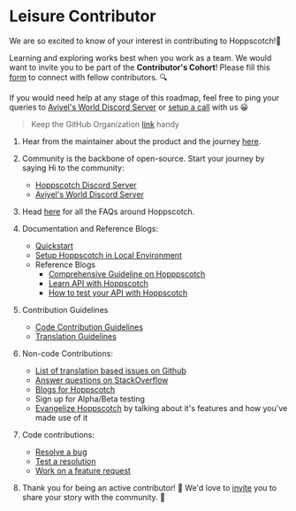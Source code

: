 # Leisure Contributor

We are so excited to know of your interest in contributing to Hoppscotch!🎉 

Learning and exploring works best when you work as a team. We would want to invite you to be part of the **Contributor's Cohort**! Please fill this [form](https://aviyel.typeform.com/to/w2mzeA97) to connect with fellow contributors. :mag:

If you would need help at any stage of this roadmap, feel free to ping your queries to [Aviyel's World Discord Server](https://discord.gg/mB5w2D59za) or [setup a call](https://calendly.com/siddharthshiv/contributor-catchup-explorers) with us :grinning:

>  Keep the GitHub Organization [link](https://github.com/hoppscotch) handy

1. Hear from the maintainer about the product and the journey [here](https://www.youtube.com/playlist?list=PLQEGxqpF0XxZpkPI4xVJibB0ThXk1i1fk).

2. Community is the backbone of open-source. Start your journey by saying Hi to the community:
    - [Hoppscotch Discord Server](https://discord.com/invite/GAMWxmR)
    - [Aviyel's World Discord Server](https://discord.gg/mB5w2D59za)

3. Head [here](https://aviyel.com/projects/5/hoppscotch/questions) for all the FAQs around Hoppscotch.

4. Documentation and Reference Blogs:
    - [Quickstart](https://docs.hoppscotch.io/quickstart)
    - [Setup Hoppscotch in Local Environment](https://docs.hoppscotch.io/develop#local-development-environment)
    - Reference Blogs
      - [Comprehensive Guideline on Hopppscotch](https://aviyel.com/post/1461/comprehensive-guidelines-on-using-hoppscotch-in-2022)
      - [Learn API with Hoppscotch](https://aviyel.com/post/152/learn-api-with-hoppscotch-and-json-server)
      - [How to test your API with Hoppscotch](https://aviyel.com/post/206/how-to-test-your-api-with-hoppscotch)

5. Contribution Guidelines
    - [Code Contribution Guidelines](https://docs.hoppscotch.io/develop)
    - [Translation Guidelines](https://github.com/hoppscotch/hoppscotch/blob/main/TRANSLATIONS.md)

6. Non-code Contributions:
    - [List of translation based issues on Github](https://github.com/hoppscotch/hoppscotch/issues?q=is%3Aopen+is%3Aissue+label%3Ai18n)
    - [Answer questions on StackOverflow](https://stackoverflow.com/questions/tagged/hoppscotch)
    - [Blogs for Hoppscotch](https://github.com/aviyeldevrel/Aviyel-Blogs-Review/issues)
    - Sign up for Alpha/Beta testing
    - [Evangelize Hoppscotch]() by talking about it's features and how you've made use of it

7. Code contributions:
    - [Resolve a bug](https://github.com/hoppscotch/hoppscotch/issues?q=is%3Aopen+is%3Aissue++label%3Abug+)
    - [Test a resolution](https://github.com/hoppscotch/hoppscotch/issues?q=is%3Aopen+is%3Aissue+label%3A%22need+testing%22)
    - [Work on a feature request](https://github.com/hoppscotch/hoppscotch/issues?q=label%3Afeature)

8. Thank you for being an active contributor! :tada: We'd love to [invite](https://aviyel.typeform.com/to/YnJdmq7k) you to share your story with the community. :microphone:
